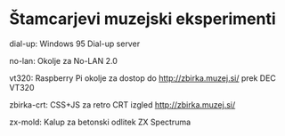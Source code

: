 # Štamcarjevi muzejski eksperimenti
dial-up: Windows 95 Dial-up server

no-lan: Okolje za No-LAN 2.0

vt320: Raspberry Pi okolje za dostop do http://zbirka.muzej.si/ prek DEC VT320

zbirka-crt: CSS+JS za retro CRT izgled http://zbirka.muzej.si/

zx-mold: Kalup za betonski odlitek ZX Spectruma
